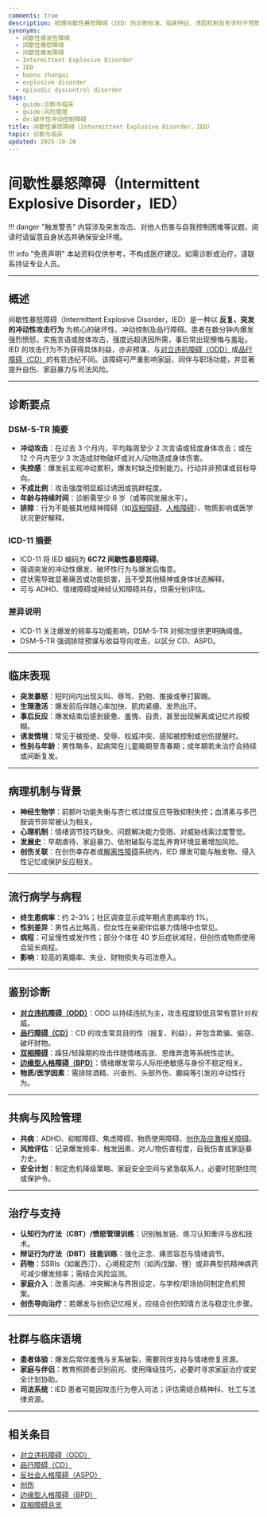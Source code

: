 ```yaml
---
comments: true
description: 梳理间歇性暴怒障碍（IED）的诊断标准、临床特征、诱因机制及多学科干预策略，帮助识别突发性攻击行为背后的调节困难
synonyms:
  - 间歇性爆发性障碍
  - 间歇性爆怒障碍
  - 间歇性爆发障碍
  - Intermittent Explosive Disorder
  - IED
  - baonu zhangai
  - explosive disorder
  - episodic dyscontrol disorder
tags:
  - guide:诊断与临床
  - guide:风险管理
  - dx:破坏性冲动控制障碍
title: 间歇性暴怒障碍（Intermittent Explosive Disorder，IED）
topic: 诊断与临床
updated: 2025-10-20
---
```


# 间歇性暴怒障碍（Intermittent Explosive Disorder，IED）

!!! danger "触发警告"
    内容涉及突发攻击、对他人伤害与自我控制困难等议题，阅读时请留意自身状态并确保安全环境。

!!! info "免责声明"
    本站资料仅供参考，不构成医疗建议。如需诊断或治疗，请联系持证专业人员。

---

## 概述

间歇性暴怒障碍（Intermittent Explosive Disorder，IED）是一种以 **反复、突发的冲动性攻击行为** 为核心的破坏性、冲动控制及品行障碍。患者在数分钟内爆发强烈愤怒，实施言语或肢体攻击，强度远超诱因所需，事后常出现懊悔与羞耻。IED 的攻击行为不为获得具体利益，亦非预谋，与[对立违抗障碍（ODD）](Oppositional-Defiant-Disorder.md)或[品行障碍（CD）](Conduct-Disorder.md)的有意违纪不同。该障碍可严重影响家庭、同伴与职场功能，并显著提升自伤、家庭暴力与司法风险。

---

## 诊断要点

### DSM-5-TR 摘要

- **冲动攻击**：在过去 3 个月内，平均每周至少 2 次言语或轻度身体攻击；或在 12 个月内至少 3 次造成财物破坏或对人/动物造成身体伤害。
- **失控感**：爆发前主观冲动累积，爆发时缺乏控制能力，行动并非预谋或目标导向。
- **不成比例**：攻击强度明显超过诱因或挑衅程度。
- **年龄与持续时间**：诊断需至少 6 岁（或等同发展水平）。
- **排除**：行为不能被其他精神障碍（如[双相障碍](Bipolar-Disorders.md)、[人格障碍](Personality-Disorders.md)）、物质影响或医学状况更好解释。

### ICD-11 摘要

- ICD-11 将 IED 编码为 **6C72 间歇性暴怒障碍**。
- 强调突发的冲动性爆发、破坏性行为与爆发后悔意。
- 症状需导致显著痛苦或功能损害，且不受其他精神或身体状态解释。
- 可与 ADHD、情绪障碍或神经认知障碍共存，但需分别评估。

### 差异说明

- ICD-11 关注爆发的频率与功能影响，DSM-5-TR 对频次提供更明确阈值。
- DSM-5-TR 强调排除预谋与收益导向攻击，以区分 CD、ASPD。

---

## 临床表现

- **突发暴怒**：短时间内出现尖叫、辱骂、扔物、推搡或拳打脚踢。
- **生理激活**：爆发前后伴随心率加快、肌肉紧绷、发热出汗。
- **事后反应**：爆发结束后感到疲惫、羞愧、自责，甚至出现解离或记忆片段模糊。
- **诱发情境**：常见于被拒绝、受辱、权威冲突、感知被控制或创伤提醒时。
- **性别与年龄**：男性略多，起病常在儿童晚期至青春期；成年期若未治疗会持续或间断复发。

---

## 病理机制与背景

- **神经生物学**：前额叶功能失衡与杏仁核过度反应导致抑制失控；血清素与多巴胺调节异常被认为相关。
- **心理机制**：情绪调节技巧缺失、问题解决能力受限、对威胁线索过度警觉。
- **发展史**：早期虐待、家庭暴力、依附破裂与混乱养育环境显著增加风险。
- **创伤关联**：在创伤幸存者或[解离性障碍](Dissociative-Disorders.md)系统内，IED 爆发可能与触发物、侵入性记忆或保护反应相关。

---

## 流行病学与病程

- **终生患病率**：约 2–3%；社区调查显示成年期点患病率约 1%。
- **性别差异**：男性占比略高，但女性在亲密伴侣暴力情境中也常见。
- **病程**：可呈慢性或发作性；部分个体在 40 岁后症状减轻，但创伤或物质使用会延长病程。
- **影响**：较高的离婚率、失业、财物损失与司法卷入。

---

## 鉴别诊断

- **[对立违抗障碍（ODD）](Oppositional-Defiant-Disorder.md)**：ODD 以持续违抗为主，攻击程度较低且常有意针对权威。
- **[品行障碍（CD）](Conduct-Disorder.md)**：CD 的攻击常具目的性（报复、利益），并包含欺骗、偷窃、破坏财物。
- **[双相障碍](Bipolar-Disorders.md)**：躁狂/轻躁期的攻击伴随情绪高涨、思维奔逸等系统性症状。
- **[边缘型人格障碍（BPD）](Borderline-Personality-Disorder-BPD.md)**：情绪爆发常与人际拒绝敏感与身份不稳定相关。
- **物质/医学因素**：需排除酒精、兴奋剂、头部外伤、癫痫等引发的冲动性行为。

---

## 共病与风险管理

- **共病**：ADHD、抑郁障碍、焦虑障碍、物质使用障碍、[创伤及应激相关障碍](Trauma.md)。
- **风险评估**：记录爆发频率、触发因素、对人/物伤害程度，自我伤害或家庭暴力史。
- **安全计划**：制定危机降级策略、家庭安全空间与紧急联系人，必要时短期住院或保护令。

---

## 治疗与支持

- **认知行为疗法（CBT）/愤怒管理训练**：识别触发链、练习认知重评与放松技术。
- **辩证行为疗法（DBT）技能训练**：强化正念、痛苦容忍与情绪调节。
- **药物**：SSRIs（如氟西汀）、心境稳定剂（如丙戊酸、锂）或非典型抗精神病药可减少爆发频率；需结合风险监测。
- **家庭介入**：改善沟通、冲突解决与界限设定，与学校/职场协同制定危机预案。
- **创伤导向治疗**：若爆发与创伤记忆相关，应结合创伤知情方法与稳定化步骤。

---

## 社群与临床语境

- **患者体验**：爆发后常伴羞愧与关系破裂，需要同伴支持与情绪修复资源。
- **家庭与伴侣**：教育照顾者识别前兆、使用降级技巧，必要时寻求家庭治疗或安全计划协助。
- **司法系统**：IED 患者可能因攻击行为卷入司法；评估需结合精神科、社工与法律资源。

---

## 相关条目

- [对立违抗障碍（ODD）](Oppositional-Defiant-Disorder.md)
- [品行障碍（CD）](Conduct-Disorder.md)
- [反社会人格障碍（ASPD）](Antisocial-Personality-Disorder-ASPD.md)
- [创伤](Trauma.md)
- [边缘型人格障碍（BPD）](Borderline-Personality-Disorder-BPD.md)
- [双相障碍总览](Bipolar-Disorders.md)
